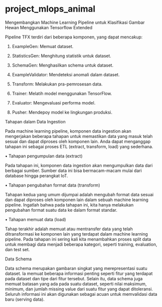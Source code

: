 # project_mlops_animal

Mengembangkan Machine Learning Pipeline untuk Klasifikasi Gambar Hewan Menggunakan Tensorflow Extended

Pipeline TFX terdiri dari beberapa komponen, yang dapat mencakup:

1. ExampleGen: Memuat dataset.

2. StatisticsGen: Menghitung statistik untuk dataset.

3. SchemaGen: Menghasilkan schema untuk dataset.

4. ExampleValidator: Mendeteksi anomali dalam dataset.

5. Transform: Melakukan pra-pemrosesan data.

6. Trainer: Melatih model menggunakan TensorFlow.

7. Evaluator: Mengevaluasi performa model.
  
8. Pusher: Mendepoy model ke lingkungan produksi.

Tahapan dalam Data Ingestion

 Pada machine learning pipeline, komponen data ingestion akan mengerjakan beberapa tahapan untuk memastikan data yang masuk telah sesuai dan dapat diproses oleh komponen lain. Anda dapat menganggap tahapan ini sebagai proses ETL (extract, transform, load) yang sederhana.

•	Tahapan pengumpulan data (extract)

   Pada tahapan ini, komponen data ingestion akan mengumpulkan data dari berbagai sumber. Sumber data ini bisa bermacam-macam mulai dari database hingga perangkat IoT.

•	Tahapan pengubahan format data (transform)

   Tahapan kedua yang umum dijumpai adalah mengubah format data sesuai dan dapat diproses oleh komponen lain dalam sebuah machine learning pipeline. Ingatlah bahwa pada tahapan ini, kita hanya melakukan pengubahan format suatu data ke dalam format standar.

•	Tahapan memuat data (load)

   Tahap terakhir adalah memuat atau mentransfer data yang telah ditransformasi ke komponen lain yang terdapat dalam machine learning pipeline. Pada tahapan ini sering kali kita menambahkan proses split data untuk membagi data menjadi beberapa kategori, seperti training, evaluation, dan test set.

Data Schema

Data schema merupakan gambaran singkat yang merepresentasi suatu dataset. Ia memuat beberapa informasi penting seperti fitur yang terdapat pada dataset dan tipe dari fitur tersebut. Selain itu, data schema juga memuat batasan yang ada pada suatu dataset, seperti nilai maksimum, minimum, dan jumlah missing value dari suatu fitur yang dapat ditoleransi. Seluruh informasi ini akan digunakan sebagai acuan untuk memvalidasi data baru (serving data).
